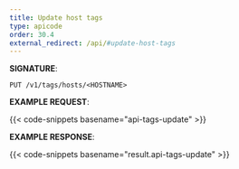 ```yaml
---
title: Update host tags
type: apicode
order: 30.4
external_redirect: /api/#update-host-tags
---
```



**SIGNATURE**:

`PUT /v1/tags/hosts/<HOSTNAME>`

**EXAMPLE REQUEST**:

{{< code-snippets basename="api-tags-update" >}}

**EXAMPLE RESPONSE**:

{{< code-snippets basename="result.api-tags-update" >}}
